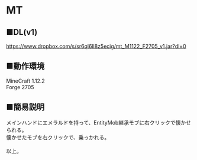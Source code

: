 # MT

## ■DL(v1)<br>
https://www.dropbox.com/s/sr6ql6ll8z5ecig/mt_M1122_F2705_v1.jar?dl=0

## ■動作環境<br>
MineCraft 1.12.2<br>
Forge 2705<br>

## ■簡易説明<br>
メインハンドにエメラルドを持って、EntityMob継承モブに右クリックで懐かせられる。<br>
懐かせたモブを右クリックで、乗っかれる。<br>
<br>
以上。

